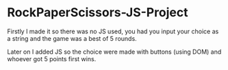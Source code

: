 # RockPaperScissors-JS-Project

Firstly I made it so there was no JS used, you had you input your choice as a string and the game was a best of 5 rounds.

Later on I added JS so the choice were made with buttons (using DOM) and whoever got 5 points first wins.
